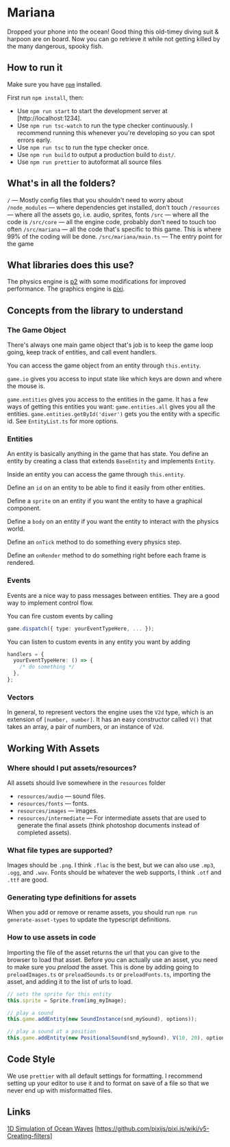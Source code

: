# Mariana

Dropped your phone into the ocean! Good thing this old-timey diving suit & harpoon are on board. Now you can go retrieve it while not getting killed by the many dangerous, spooky fish.

## How to run it

Make sure you have [`npm`](https://www.npmjs.com/) installed.

First run `npm install`, then:

- Use `npm run start` to start the development server at [http://localhost:1234].
- Use `npm run tsc-watch` to run the type checker continuously.
  I recommend running this whenever you're developing so you can spot errors early.
- Use `npm run tsc` to run the type checker once.
- Use `npm run build` to output a production build to `dist/`.
- Use `npm run prettier` to autoformat all source files

## What's in all the folders?

`/` — Mostly config files that you shouldn't need to worry about
`/node_modules` — where dependencies get installed, don't touch
`/resources` — where all the assets go, i.e. audio, sprites, fonts
`/src` — where all the code is
`/src/core` — all the engine code, probably don't need to touch too often
`/src/mariana` — all the code that's specific to this game. This is where 99% of the coding will be done.
`/src/mariana/main.ts` — The entry point for the game

## What libraries does this use?

The physics engine is [p2](https://github.com/schteppe/p2.js) with some modifications for improved performance.
The graphics engine is [pixi](https://github.com/pixijs/pixi.js).

## Concepts from the library to understand

### The Game Object

There's always one main game object that's job is to keep the game loop going, keep track of entities, and call event handlers.

You can access the game object from an entity through `this.entity`.

`game.io` gives you access to input state like which keys are down and where the mouse is.

`game.entities` gives you access to the entities in the game. It has a few ways of getting this entities you want:
`game.entities.all` gives you all the entities.
`game.entities.getById('diver')` gets you the entity with a specific id.
See `EntityList.ts` for more options.

### Entities

An entity is basically anything in the game that has state.
You define an entity by creating a class that extends `BaseEntity` and implements `Entity`.

Inside an entity you can access the game through `this.entity`.

Define an `id` on an entity to be able to find it easily from other entities.

Define a `sprite` on an entity if you want the entity to have a graphical component.

Define a `body` on an entity if you want the entity to interact with the physics world.

Define an `onTick` method to do something every physics step.

Define an `onRender` method to do something right before each frame is rendered.

### Events

Events are a nice way to pass messages between entities.
They are a good way to implement control flow.

You can fire custom events by calling

```typescript
game.dispatch({ type: yourEventTypeHere, ... });
```

You can listen to custom events in any entity you want by adding

```typescript
handlers = {
  yourEventTypeHere: () => {
    /* do something */
  },
};
```

### Vectors

In general, to represent vectors the engine uses the `V2d` type, which is an extension of `[number, number]`.
It has an easy constructor called `V()` that takes an array, a pair of numbers, or an instance of `V2d`.

## Working With Assets

### Where should I put assets/resources?

All assets should live somewhere in the `resources` folder

- `resources/audio` — sound files.
- `resources/fonts` — fonts.
- `resources/images` — images.
- `resources/intermediate` — For intermediate assets that are used to generate the final assets (think photoshop documents instead of completed assets).

### What file types are supported?

Images should be `.png`.
I think `.flac` is the best, but we can also use `.mp3`, `.ogg`, and `.wav`.
Fonts should be whatever the web supports, I think `.otf` and `.ttf` are good.

### Generating type definitions for assets

When you add or remove or rename assets, you should run `npm run generate-asset-types` to update the typescript definitions.

### How to use assets in code

Importing the file of the asset returns the url that you can give to the browser to load that asset.
Before you can actually use an asset, you need to make sure you _preload_ the asset.
This is done by adding going to `preloadImages.ts` or `preloadSounds.ts` or `preloadFonts.ts`, importing the asset, and adding it to the list of urls to load.

```typescript
// sets the sprite for this entity
this.sprite = Sprite.from(img_myImage);

// play a sound
this.game.addEntity(new SoundInstance(snd_mySound), options));

// play a sound at a position
this.game.addEntity(new PositionalSound(snd_mySound), V(10, 20), options));
```

## Code Style

We use `prettier` with all default settings for formatting.
I recommend setting up your editor to use it and to format on save of a file so that we never end up with misformatted files.

## Links

[1D Simulation of Ocean Waves](https://gabrielegiuseppini.wordpress.com/2019/05/12/1d-simulation-of-ocean-waves/)
[https://github.com/pixijs/pixi.js/wiki/v5-Creating-filters]
